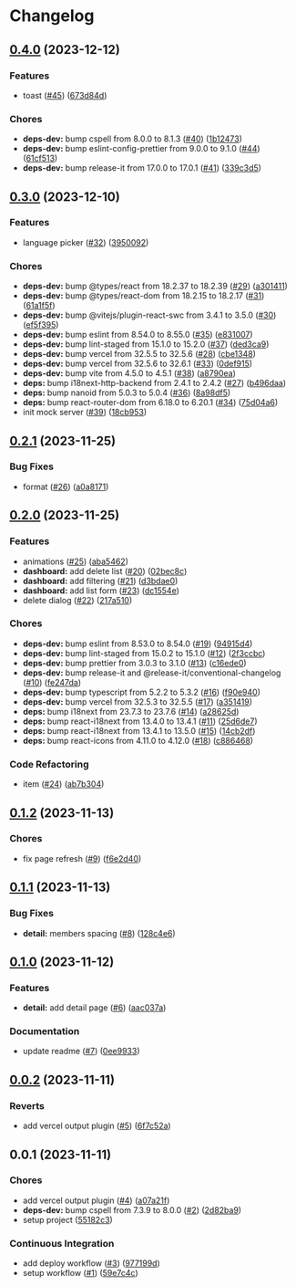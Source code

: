 # Changelog

## [0.4.0](https://github.com/pchalupa/shopping-list-frontend-assignment/compare/0.3.0...0.4.0) (2023-12-12)

### Features

-   toast ([#45](https://github.com/pchalupa/shopping-list-frontend-assignment/issues/45)) ([673d84d](https://github.com/pchalupa/shopping-list-frontend-assignment/commit/673d84d1131f38ddeb416d04eacfa830fbb4b8eb))

### Chores

-   **deps-dev:** bump cspell from 8.0.0 to 8.1.3 ([#40](https://github.com/pchalupa/shopping-list-frontend-assignment/issues/40)) ([1b12473](https://github.com/pchalupa/shopping-list-frontend-assignment/commit/1b124737b9859a894041fbe73c0040f83cf94b57))
-   **deps-dev:** bump eslint-config-prettier from 9.0.0 to 9.1.0 ([#44](https://github.com/pchalupa/shopping-list-frontend-assignment/issues/44)) ([61cf513](https://github.com/pchalupa/shopping-list-frontend-assignment/commit/61cf513fa2ccfc4ce70c884391b3ef9d44596e2e))
-   **deps-dev:** bump release-it from 17.0.0 to 17.0.1 ([#41](https://github.com/pchalupa/shopping-list-frontend-assignment/issues/41)) ([339c3d5](https://github.com/pchalupa/shopping-list-frontend-assignment/commit/339c3d587eafb7391c6fd9447fe646fc178958aa))

## [0.3.0](https://github.com/pchalupa/shopping-list-frontend-assignment/compare/0.2.1...0.3.0) (2023-12-10)

### Features

-   language picker ([#32](https://github.com/pchalupa/shopping-list-frontend-assignment/issues/32)) ([3950092](https://github.com/pchalupa/shopping-list-frontend-assignment/commit/395009238971763eb1e6315731ef4cc1715f07f0))

### Chores

-   **deps-dev:** bump @types/react from 18.2.37 to 18.2.39 ([#29](https://github.com/pchalupa/shopping-list-frontend-assignment/issues/29)) ([a301411](https://github.com/pchalupa/shopping-list-frontend-assignment/commit/a3014112652c0d1dc47aaa0b3039665dbfd1c805))
-   **deps-dev:** bump @types/react-dom from 18.2.15 to 18.2.17 ([#31](https://github.com/pchalupa/shopping-list-frontend-assignment/issues/31)) ([61a1f5f](https://github.com/pchalupa/shopping-list-frontend-assignment/commit/61a1f5ffc12bb19be346853d14d52772d861e614))
-   **deps-dev:** bump @vitejs/plugin-react-swc from 3.4.1 to 3.5.0 ([#30](https://github.com/pchalupa/shopping-list-frontend-assignment/issues/30)) ([ef5f395](https://github.com/pchalupa/shopping-list-frontend-assignment/commit/ef5f395aca5ac745bfff804d5df7263fa2b5699b))
-   **deps-dev:** bump eslint from 8.54.0 to 8.55.0 ([#35](https://github.com/pchalupa/shopping-list-frontend-assignment/issues/35)) ([e831007](https://github.com/pchalupa/shopping-list-frontend-assignment/commit/e831007c62e8b84aef914bf1d4e708b2c6cccadd))
-   **deps-dev:** bump lint-staged from 15.1.0 to 15.2.0 ([#37](https://github.com/pchalupa/shopping-list-frontend-assignment/issues/37)) ([ded3ca9](https://github.com/pchalupa/shopping-list-frontend-assignment/commit/ded3ca908ecae4054d69a9a7ea48a7791f513346))
-   **deps-dev:** bump vercel from 32.5.5 to 32.5.6 ([#28](https://github.com/pchalupa/shopping-list-frontend-assignment/issues/28)) ([cbe1348](https://github.com/pchalupa/shopping-list-frontend-assignment/commit/cbe1348cddf3e9654a95bb5a0dfa1e87ee42b053))
-   **deps-dev:** bump vercel from 32.5.6 to 32.6.1 ([#33](https://github.com/pchalupa/shopping-list-frontend-assignment/issues/33)) ([0def915](https://github.com/pchalupa/shopping-list-frontend-assignment/commit/0def9157c3a88dac407d10b5b910ab4aa88a23a2))
-   **deps-dev:** bump vite from 4.5.0 to 4.5.1 ([#38](https://github.com/pchalupa/shopping-list-frontend-assignment/issues/38)) ([a8790ea](https://github.com/pchalupa/shopping-list-frontend-assignment/commit/a8790ea0f9a55ece5cd685f94b569802fc39bd86))
-   **deps:** bump i18next-http-backend from 2.4.1 to 2.4.2 ([#27](https://github.com/pchalupa/shopping-list-frontend-assignment/issues/27)) ([b496daa](https://github.com/pchalupa/shopping-list-frontend-assignment/commit/b496daaf605f38edc18b5890825674e61916dbda))
-   **deps:** bump nanoid from 5.0.3 to 5.0.4 ([#36](https://github.com/pchalupa/shopping-list-frontend-assignment/issues/36)) ([8a98df5](https://github.com/pchalupa/shopping-list-frontend-assignment/commit/8a98df528e1d6f8b813103e0fd53e36814926624))
-   **deps:** bump react-router-dom from 6.18.0 to 6.20.1 ([#34](https://github.com/pchalupa/shopping-list-frontend-assignment/issues/34)) ([75d04a6](https://github.com/pchalupa/shopping-list-frontend-assignment/commit/75d04a660bf8ea292e1ab2d515fd7a7d6f0c1bfb))
-   init mock server ([#39](https://github.com/pchalupa/shopping-list-frontend-assignment/issues/39)) ([18cb953](https://github.com/pchalupa/shopping-list-frontend-assignment/commit/18cb953f97748f87cd6c550da09e31b779006758))

## [0.2.1](https://github.com/pchalupa/shopping-list-frontend-assignment/compare/0.2.0...0.2.1) (2023-11-25)

### Bug Fixes

-   format ([#26](https://github.com/pchalupa/shopping-list-frontend-assignment/issues/26)) ([a0a8171](https://github.com/pchalupa/shopping-list-frontend-assignment/commit/a0a81712c24ce3631559cb4a8c108a4fac802de4))

## [0.2.0](https://github.com/pchalupa/shopping-list-frontend-assignment/compare/0.1.2...0.2.0) (2023-11-25)

### Features

-   animations ([#25](https://github.com/pchalupa/shopping-list-frontend-assignment/issues/25)) ([aba5462](https://github.com/pchalupa/shopping-list-frontend-assignment/commit/aba54620b639e15470233431a7a9aa7efa6a7aad))
-   **dashboard:** add delete list ([#20](https://github.com/pchalupa/shopping-list-frontend-assignment/issues/20)) ([02bec8c](https://github.com/pchalupa/shopping-list-frontend-assignment/commit/02bec8cb4569966de2f60d6dc2afb1c97c3bb3de))
-   **dashboard:** add filtering ([#21](https://github.com/pchalupa/shopping-list-frontend-assignment/issues/21)) ([d3bdae0](https://github.com/pchalupa/shopping-list-frontend-assignment/commit/d3bdae0ae7520c1ee174a0dc3c1bca4c7d440d5c))
-   **dashboard:** add list form ([#23](https://github.com/pchalupa/shopping-list-frontend-assignment/issues/23)) ([dc1554e](https://github.com/pchalupa/shopping-list-frontend-assignment/commit/dc1554eea990c6ee0716e975e562857e9b303223))
-   delete dialog ([#22](https://github.com/pchalupa/shopping-list-frontend-assignment/issues/22)) ([217a510](https://github.com/pchalupa/shopping-list-frontend-assignment/commit/217a5102f582e3c2092b12797192fde499623921))

### Chores

-   **deps-dev:** bump eslint from 8.53.0 to 8.54.0 ([#19](https://github.com/pchalupa/shopping-list-frontend-assignment/issues/19)) ([94915d4](https://github.com/pchalupa/shopping-list-frontend-assignment/commit/94915d487f0c86a1270a8f0072d6d789b36ab651))
-   **deps-dev:** bump lint-staged from 15.0.2 to 15.1.0 ([#12](https://github.com/pchalupa/shopping-list-frontend-assignment/issues/12)) ([2f3ccbc](https://github.com/pchalupa/shopping-list-frontend-assignment/commit/2f3ccbcf1a21b800df4a3252e577a17bba16d5c8))
-   **deps-dev:** bump prettier from 3.0.3 to 3.1.0 ([#13](https://github.com/pchalupa/shopping-list-frontend-assignment/issues/13)) ([c16ede0](https://github.com/pchalupa/shopping-list-frontend-assignment/commit/c16ede0076e2c874d5dacada40e908194bb2eefc))
-   **deps-dev:** bump release-it and @release-it/conventional-changelog ([#10](https://github.com/pchalupa/shopping-list-frontend-assignment/issues/10)) ([fe247da](https://github.com/pchalupa/shopping-list-frontend-assignment/commit/fe247dabb08bbb0415f555cee0193f55e6d48e5b))
-   **deps-dev:** bump typescript from 5.2.2 to 5.3.2 ([#16](https://github.com/pchalupa/shopping-list-frontend-assignment/issues/16)) ([f90e940](https://github.com/pchalupa/shopping-list-frontend-assignment/commit/f90e9409e5855b211919197e264d6dadaea418d7))
-   **deps-dev:** bump vercel from 32.5.3 to 32.5.5 ([#17](https://github.com/pchalupa/shopping-list-frontend-assignment/issues/17)) ([a351419](https://github.com/pchalupa/shopping-list-frontend-assignment/commit/a3514198be66c460cd54a9fb59438e1f4a841e31))
-   **deps:** bump i18next from 23.7.3 to 23.7.6 ([#14](https://github.com/pchalupa/shopping-list-frontend-assignment/issues/14)) ([a28625d](https://github.com/pchalupa/shopping-list-frontend-assignment/commit/a28625d20a41e98680c8a8d6f2bd8701b9547f09))
-   **deps:** bump react-i18next from 13.4.0 to 13.4.1 ([#11](https://github.com/pchalupa/shopping-list-frontend-assignment/issues/11)) ([25d6de7](https://github.com/pchalupa/shopping-list-frontend-assignment/commit/25d6de73de1750060fc8b188a6f393cd99d0c4a1))
-   **deps:** bump react-i18next from 13.4.1 to 13.5.0 ([#15](https://github.com/pchalupa/shopping-list-frontend-assignment/issues/15)) ([14cb2df](https://github.com/pchalupa/shopping-list-frontend-assignment/commit/14cb2dfa6113e802846007f6d135dcc558e1bef8))
-   **deps:** bump react-icons from 4.11.0 to 4.12.0 ([#18](https://github.com/pchalupa/shopping-list-frontend-assignment/issues/18)) ([c886468](https://github.com/pchalupa/shopping-list-frontend-assignment/commit/c8864684a756a0867bff88d25ca01b8b7a69c020))

### Code Refactoring

-   item ([#24](https://github.com/pchalupa/shopping-list-frontend-assignment/issues/24)) ([ab7b304](https://github.com/pchalupa/shopping-list-frontend-assignment/commit/ab7b304d02e00b471d201b09727729715a7b3635))

## [0.1.2](https://github.com/pchalupa/shopping-list-frontend-assignment/compare/0.1.1...0.1.2) (2023-11-13)

### Chores

-   fix page refresh ([#9](https://github.com/pchalupa/shopping-list-frontend-assignment/issues/9)) ([f6e2d40](https://github.com/pchalupa/shopping-list-frontend-assignment/commit/f6e2d40b8c41129472fe066fb1d55db27c0a28dd))

## [0.1.1](https://github.com/pchalupa/shopping-list-frontend-assignment/compare/0.1.0...0.1.1) (2023-11-13)

### Bug Fixes

-   **detail:** members spacing ([#8](https://github.com/pchalupa/shopping-list-frontend-assignment/issues/8)) ([128c4e6](https://github.com/pchalupa/shopping-list-frontend-assignment/commit/128c4e6136a9d7c6ef1b96b7917614949abf9168))

## [0.1.0](https://github.com/pchalupa/shopping-list-frontend-assignment/compare/0.0.2...0.1.0) (2023-11-12)

### Features

-   **detail:** add detail page ([#6](https://github.com/pchalupa/shopping-list-frontend-assignment/issues/6)) ([aac037a](https://github.com/pchalupa/shopping-list-frontend-assignment/commit/aac037af28926c1828f6399f902166f79f0537e9))

### Documentation

-   update readme ([#7](https://github.com/pchalupa/shopping-list-frontend-assignment/issues/7)) ([0ee9933](https://github.com/pchalupa/shopping-list-frontend-assignment/commit/0ee9933aec47f160ca14d2150bd3e63685b5e9d3))

## [0.0.2](https://github.com/pchalupa/shopping-list-frontend-assignment/compare/0.0.1...0.0.2) (2023-11-11)

### Reverts

-   add vercel output plugin ([#5](https://github.com/pchalupa/shopping-list-frontend-assignment/issues/5)) ([6f7c52a](https://github.com/pchalupa/shopping-list-frontend-assignment/commit/6f7c52a60fdbd2e57e5db2e33a8aa8ed71a14b10))

## 0.0.1 (2023-11-11)

### Chores

-   add vercel output plugin ([#4](https://github.com/pchalupa/shopping-list-frontend-assignment/issues/4)) ([a07a21f](https://github.com/pchalupa/shopping-list-frontend-assignment/commit/a07a21f87fe78a55a8aa81c89e47118f967379e9))
-   **deps-dev:** bump cspell from 7.3.9 to 8.0.0 ([#2](https://github.com/pchalupa/shopping-list-frontend-assignment/issues/2)) ([2d82ba9](https://github.com/pchalupa/shopping-list-frontend-assignment/commit/2d82ba975d098864143fa18867553e51f03f02b5))
-   setup project ([55182c3](https://github.com/pchalupa/shopping-list-frontend-assignment/commit/55182c3c7e8e348446c8d803877e131639ad8165))

### Continuous Integration

-   add deploy workflow ([#3](https://github.com/pchalupa/shopping-list-frontend-assignment/issues/3)) ([977199d](https://github.com/pchalupa/shopping-list-frontend-assignment/commit/977199df82df0155dc482a844016195ffc715bb2))
-   setup workflow ([#1](https://github.com/pchalupa/shopping-list-frontend-assignment/issues/1)) ([59e7c4c](https://github.com/pchalupa/shopping-list-frontend-assignment/commit/59e7c4ce691df9bb98f22db7e71945ce44293a68))
